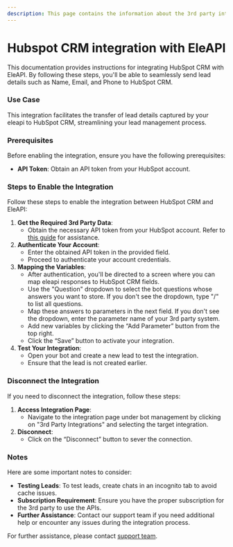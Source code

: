 ```yaml
---
description: This page contains the information about the 3rd party integrations.
---
```


# Hubspot CRM integration with EleAPI

This documentation provides instructions for integrating HubSpot CRM with EleAPI. By following these steps, you'll be able to seamlessly send lead details such as Name, Email, and Phone to HubSpot CRM.

### Use Case

This integration facilitates the transfer of lead details captured by your eleapi to HubSpot CRM, streamlining your lead management process.

### Prerequisites

Before enabling the integration, ensure you have the following prerequisites:

* **API Token**: Obtain an API token from your HubSpot account.

### Steps to Enable the Integration

Follow these steps to enable the integration between HubSpot CRM and EleAPI:

1. **Get the Required 3rd Party Data**:
   * Obtain the necessary API token from your HubSpot account. Refer to [this guide](https://knowledge.hubspot.com/integrations/how-do-i-get-my-hubspot-api-key) for assistance.
2. **Authenticate Your Account**:
   * Enter the obtained API token in the provided field.
   * Proceed to authenticate your account credentials.
3. **Mapping the Variables**:
   * After authentication, you'll be directed to a screen where you can map eleapi responses to HubSpot CRM fields.
   * Use the "Question" dropdown to select the bot questions whose answers you want to store. If you don't see the dropdown, type "/" to list all questions.
   * Map these answers to parameters in the next field. If you don't see the dropdown, enter the parameter name of your 3rd party system.
   * Add new variables by clicking the “Add Parameter” button from the top right.
   * Click the “Save” button to activate your integration.
4. **Test Your Integration**:
   * Open your bot and create a new lead to test the integration.
   * Ensure that the lead is not created earlier.

### Disconnect the Integration

If you need to disconnect the integration, follow these steps:

1. **Access Integration Page**:
   * Navigate to the integration page under bot management by clicking on "3rd Party Integrations" and selecting the target integration.
2. **Disconnect**:
   * Click on the “Disconnect” button to sever the connection.

### Notes

Here are some important notes to consider:

* **Testing Leads**: To test leads, create chats in an incognito tab to avoid cache issues.
* **Subscription Requirement**: Ensure you have the proper subscription for the 3rd party to use the APIs.
* **Further Assistance**: Contact our support team if you need additional help or encounter any issues during the integration process.

For further assistance, please contact [support team](mailto:eleapisdeveloper@gmail.com).
